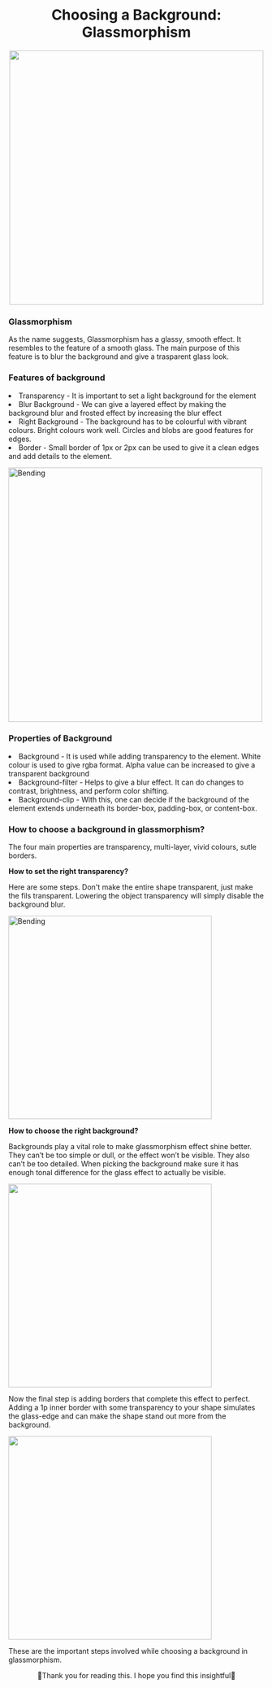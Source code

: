 <h1 align="center"> Choosing a Background: Glassmorphism</h1>
<p align="center">
  <img width="500"  src="https://user-images.githubusercontent.com/75171535/135751977-b6137ff7-606c-4caa-9dca-40f3f2ca35ca.jpg">
</p>
<h3 allign="left">Glassmorphism</h3>
<p>As the name suggests, Glassmorphism has a glassy, smooth effect. It resembles to the feature of a smooth glass. The main purpose of this feature is to blur the background and give a trasparent glass look.</p>
 <h3 allign="left"><b>Features of background</b></h3>
  <li>Transparency - It is important to set a light background for the element</li>
  <li>Blur Background - We can give a layered effect by making the background blur and frosted effect by increasing the blur effect</li>
  <li>Right Background - The background has to be colourful with vibrant colours. Bright colours work well. Circles and blobs are good features for edges.</li>
  <li>Border - Small border of 1px or 2px can be used to give it a clean edges and add details to the element.</li>
  </p>
  <img width="500" title="Bending" src="https://user-images.githubusercontent.com/75171535/135753120-12f21525-b8ca-4266-8fc3-b31924c3bbee.jpg">
 
<h3 align="left">Properties of Background</h3>
<li>Background - It is used while adding transparency to the element. White colour is used to give rgba format. Alpha value can be increased to give a transparent background</li>
<li>Background-filter - Helps to give a blur effect. It can do changes to contrast, brightness, and perform color shifting. </li>
<li>Background-clip - With this, one can decide if the background of the element extends underneath its border-box, padding-box, or content-box.</li>
<h3><b>How to choose a background in glassmorphism?</b></h3>
<p> The four main properties are transparency, multi-layer, vivid colours, sutle borders. </p> 
<p><b> How to set the right transparency? </b></p><p> Here are some steps. Don't make the entire shape transparent, just make the fils transparent. Lowering the object transparency will simply disable the background blur.</p>
<img width="400" title="Bending" src="https://user-images.githubusercontent.com/75171535/135755241-97cdcea3-a38b-4ce8-8808-b15ecd48db94.png">

<p><b>How to choose the right background?</b> </p><p>Backgrounds play a vital role to make glassmorphism effect shine better. They can’t be too simple or dull, or the effect won’t be visible. They also can’t be too detailed. When picking the background make sure it has enough tonal difference for the glass effect to actually be visible.</p>
 <img width="400" src="https://user-images.githubusercontent.com/75171535/135754964-5e4cf0a3-3e46-442d-9f33-1a0e72fdcde4.jpg">
 <p>Now the final step is adding borders that complete this effect to perfect. Adding a 1p inner border with some transparency to your shape simulates the glass-edge and can make the shape stand out more from the background.</p>
 <img width="400" src="https://user-images.githubusercontent.com/75171535/135755384-7e1d4498-dc19-41ab-b062-8f07add3f048.jpg">
 <p>These are the important steps involved while choosing a background in glassmorphism.</p>
<p align="center"></b>🎉Thank you for reading this. I hope you find this insightful🎉 </b>